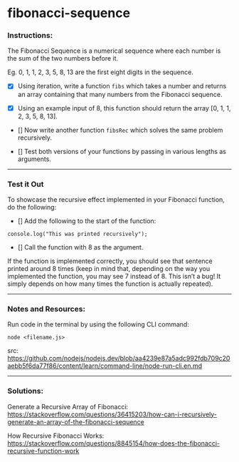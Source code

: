 # fibonacci-sequence

### Instructions:

The Fibonacci Sequence is a numerical sequence where each number is the sum of the two numbers before it.

Eg. 0, 1, 1, 2, 3, 5, 8, 13 are the first eight digits in the sequence.

- [x] Using iteration, write a function `fibs` which takes a number and returns an array containing that many numbers from the Fibonacci sequence.

- [x] Using an example input of 8, this function should return the array [0, 1, 1, 2, 3, 5, 8, 13].

- [] Now write another function `fibsRec` which solves the same problem recursively.

- [] Test both versions of your functions by passing in various lengths as arguments.

---

### Test it Out

To showcase the recursive effect implemented in your Fibonacci function, do the following:

- [] Add the following to the start of the function:

`console.log("This was printed recursively");`

- [] Call the function with 8 as the argument.

If the function is implemented correctly, you should see that sentence printed around 8 times (keep in mind that, depending on the way you implemented the function, you may see 7 instead of 8. This isn’t a bug! It simply depends on how many times the function is actually repeated).

---

### Notes and Resources:

Run code in the terminal by using the following CLI command:

`node <filename.js>`

src: https://github.com/nodejs/nodejs.dev/blob/aa4239e87a5adc992fdb709c20aebb5f6da77f86/content/learn/command-line/node-run-cli.en.md

---

### Solutions:

Generate a Recursive Array of Fibonacci:
https://stackoverflow.com/questions/36415203/how-can-i-recursively-generate-an-array-of-the-fibonacci-sequence

How Recursive Fibonacci Works:
https://stackoverflow.com/questions/8845154/how-does-the-fibonacci-recursive-function-work
